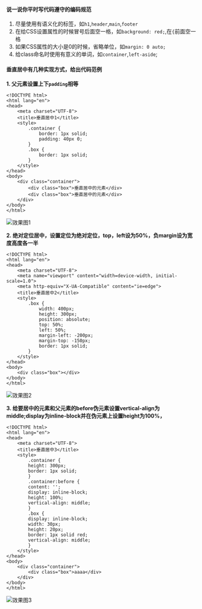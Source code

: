 #### 说一说你平时写代码遵守的编码规范
1. 尽量使用有语义化的标签，如`h1`,`header`,`main`,`footer`
2. 在给CSS设置属性的时候冒号后面空一格，如`background: red;`,在`{`前面空一格
3. 如果CSS属性的大小是0的时候，省略单位，如`margin: 0 auto;`
4. 给class命名时使用有意义的单词，如`container`,`left-aside`;


#### 垂直居中有几种实现方式，给出代码范例
**1. 父元素设置上下`padding`相等**
```
<!DOCTYPE html>
<html lang="en">
<head>
    <meta charset="UTF-8">
    <title>垂直居中1</title>
    <style>
        .container {
            border: 1px solid;
            padding: 40px 0;
        }
        .box {
            border: 1px solid;
        }
    </style>
</head>
<body>
    <div class="container">
        <div class="box">垂直居中的元素</div>
        <div class="box">垂直居中的元素</div>
    </div>
</body>
</html>
```

![效果图1](http://upload-images.jianshu.io/upload_images/5290967-90ef0ffd6c57a5cd.png?imageMogr2/auto-orient/strip%7CimageView2/2/w/1240)

**2. 绝对定位居中，设置定位为绝对定位，top，left设为50%，负margin设为宽度高度各一半**
```
<!DOCTYPE html>
<html lang="en">
<head>
    <meta charset="UTF-8">
    <meta name="viewport" content="width=device-width, initial-scale=1.0">
    <meta http-equiv="X-UA-Compatible" content="ie=edge">
    <title>垂直居中2</title>
    <style>
        .box {
            width: 400px;
            height: 300px;
            position: absolute;
            top: 50%;
            left: 50%;
            margin-left: -200px;
            margin-top: -150px;
            border: 1px solid;
        }
    </style>
</head>
<body>
    <div class="box"></div>
</body>
</html>
```

![效果图2](http://upload-images.jianshu.io/upload_images/5290967-1321f0b18263c40b.png?imageMogr2/auto-orient/strip%7CimageView2/2/w/1240)

**3. 给要居中的元素和父元素的before伪元素设置vertical-align为middle;display为inline-block并在伪元素上设置height为100%，**
```
<!DOCTYPE html>
<html lang="en">
<head>
    <meta charset="UTF-8">
    <title>垂直居中3</title>
    <style>
        .container {
        height: 300px;
        border: 1px solid;
        }
        .container:before {
        content: '';
        display: inline-block;
        height: 100%;
        vertical-align: middle;
        }
        .box {
        display: inline-block;
        width: 30px;
        height: 20px;
        border: 1px solid red;
        vertical-align: middle;
        }
    </style>
</head>
<body>
    <div class="container">
        <div class="box">aaaa</div>
    </div>
</body>
</html>
```

![效果图3](http://upload-images.jianshu.io/upload_images/5290967-9e6dc883b2e420b2.png?imageMogr2/auto-orient/strip%7CimageView2/2/w/1240)